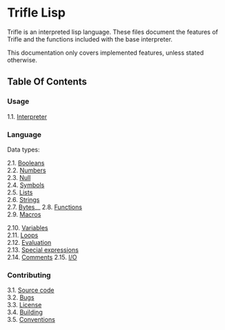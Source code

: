 # Trifle Lisp

Trifle is an interpreted lisp language. These files document the
features of Trifle and the functions included with the base
interpreter.

This documentation only covers implemented features, unless stated
otherwise.

## Table Of Contents

### Usage

1.1. [Interpreter](Interpreter.md)  

### Language

Data types:

2.1. [Booleans](Booleans.md)  
2.2. [Numbers](Numbers.md)  
2.3. [Null](Null.md)  
2.4. [Symbols](Symbols.md)  
2.5. [Lists](Lists.md)  
2.6. [Strings](Strings.md)  
2.7. [Bytes](Bytes.md)__
2.8. [Functions](Functions.md)  
2.9. [Macros](Macros.md)  

2.10. [Variables](Variables.md)  
2.11. [Loops](Loops.md)  
2.12. [Evaluation](Evaluation.md)  
2.13. [Special expressions](Special-Expressions.md)  
2.14. [Comments](Comments.md)
2.15. [I/O](IO.md)

### Contributing

3.1. [Source code](https://github.com/wilfred/trifle)  
3.2. [Bugs](https://github.com/wilfred/trifle/issues)  
3.3. [License](License.md)  
3.4. [Building](Building.md)  
3.5. [Conventions](Conventions.md)  
